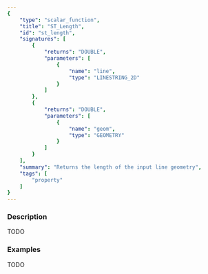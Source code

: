 ```yaml
---
{
    "type": "scalar_function",
    "title": "ST_Length",
    "id": "st_length",
    "signatures": [
        {
            "returns": "DOUBLE",
            "parameters": [
                {
                    "name": "line",
                    "type": "LINESTRING_2D"
                }
            ]
        },
        {
            "returns": "DOUBLE",
            "parameters": [
                {
                    "name": "geom",
                    "type": "GEOMETRY"
                }
            ]
        }
    ],
    "summary": "Returns the length of the input line geometry",
    "tags": [
        "property"
    ]
}
---
```


### Description

TODO

### Examples

TODO

